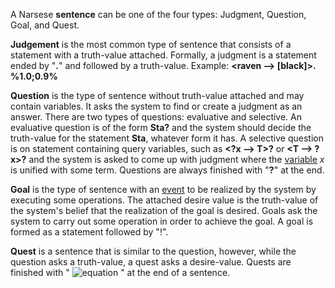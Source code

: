 A Narsese **sentence** can be one of the four types: Judgment, Question, Goal, and Quest.

**Judgement** is the most common type of sentence that consists of a statement with a truth-value attached. Formally, a judgment is a statement ended by "**.**" and followed by a truth-value. Example: **<raven --> [black]>. %1.0;0.9%**

**Question** is the type of sentence without truth-value attached and may contain variables. It asks the system to find or create a judgment as an answer. There are two types of questions: evaluative and selective. An evaluative question is of the form **Sta?** and the system should decide the truth-value for the statement **Sta**, whatever form it has. A selective question is on statement containing query variables, such as **<?x --> T>?** or **<T --> ?x>?** and the system is asked to come up with judgment where the [variable](https://github.com/opennars/opennars/wiki/Use-of-Variables-in-OpenNARS) _x_ is unified with some term. Questions are always finished with "**?**" at the end.

**Goal** is the type of sentence with an [event](https://github.com/opennars/opennars/wiki/Temporal-Inference) to be realized by the system by executing some operations. The attached desire value is the truth-value of the system's belief that the realization of the goal is desired.  Goals ask the system to carry out some operation in order to achieve the goal. A goal is formed as a statement followed by "!". 

**Quest** is a sentence that is similar to the question, however, while the question asks a truth-value, a quest asks a desire-value. Quests are finished with " ![equation](http://bit.ly/2S18QfZ) " at the end of a sentence.


